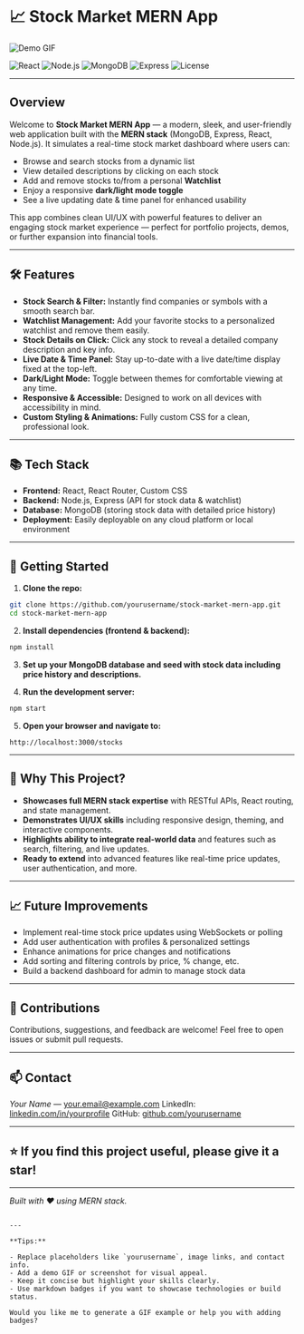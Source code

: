 # 📈 Stock Market MERN App

![Demo GIF](https://user-images.githubusercontent.com/youruserid/your-demo-gif.gif)

![React](https://img.shields.io/badge/React-17.0.2-blue?logo=react&logoColor=61DAFB)
![Node.js](https://img.shields.io/badge/Node.js-16.x-green?logo=node.js&logoColor=white)
![MongoDB](https://img.shields.io/badge/MongoDB-4.4.6-green?logo=mongodb)
![Express](https://img.shields.io/badge/Express-4.x-black)
![License](https://img.shields.io/badge/license-MIT-blue)

---

## Overview

Welcome to **Stock Market MERN App** — a modern, sleek, and user-friendly web application built with the **MERN stack** (MongoDB, Express, React, Node.js). It simulates a real-time stock market dashboard where users can:

- Browse and search stocks from a dynamic list
- View detailed descriptions by clicking on each stock
- Add and remove stocks to/from a personal **Watchlist**
- Enjoy a responsive **dark/light mode toggle**
- See a live updating date & time panel for enhanced usability

This app combines clean UI/UX with powerful features to deliver an engaging stock market experience — perfect for portfolio projects, demos, or further expansion into financial tools.

---

## 🛠️ Features

- **Stock Search & Filter:** Instantly find companies or symbols with a smooth search bar.
- **Watchlist Management:** Add your favorite stocks to a personalized watchlist and remove them easily.
- **Stock Details on Click:** Click any stock to reveal a detailed company description and key info.
- **Live Date & Time Panel:** Stay up-to-date with a live date/time display fixed at the top-left.
- **Dark/Light Mode:** Toggle between themes for comfortable viewing at any time.
- **Responsive & Accessible:** Designed to work on all devices with accessibility in mind.
- **Custom Styling & Animations:** Fully custom CSS for a clean, professional look.

---

## 📚 Tech Stack

- **Frontend:** React, React Router, Custom CSS
- **Backend:** Node.js, Express (API for stock data & watchlist)
- **Database:** MongoDB (storing stock data with detailed price history)
- **Deployment:** Easily deployable on any cloud platform or local environment

---

## 🚀 Getting Started

1. **Clone the repo:**

```bash
git clone https://github.com/yourusername/stock-market-mern-app.git
cd stock-market-mern-app
````

2. **Install dependencies (frontend & backend):**

```bash
npm install
```

3. **Set up your MongoDB database and seed with stock data including price history and descriptions.**

4. **Run the development server:**

```bash
npm start
```

5. **Open your browser and navigate to:**

```
http://localhost:3000/stocks
```

---

## 🎯 Why This Project?

* **Showcases full MERN stack expertise** with RESTful APIs, React routing, and state management.
* **Demonstrates UI/UX skills** including responsive design, theming, and interactive components.
* **Highlights ability to integrate real-world data** and features such as search, filtering, and live updates.
* **Ready to extend** into advanced features like real-time price updates, user authentication, and more.

---

## 📈 Future Improvements

* Implement real-time stock price updates using WebSockets or polling
* Add user authentication with profiles & personalized settings
* Enhance animations for price changes and notifications
* Add sorting and filtering controls by price, % change, etc.
* Build a backend dashboard for admin to manage stock data

---

## 🤝 Contributions

Contributions, suggestions, and feedback are welcome! Feel free to open issues or submit pull requests.

---

## 📫 Contact

*Your Name* — [your.email@example.com](mailto:your.email@example.com)
LinkedIn: [linkedin.com/in/yourprofile](https://linkedin.com/in/yourprofile)
GitHub: [github.com/yourusername](https://github.com/yourusername)

---

## ⭐️ If you find this project useful, please give it a star!

---

*Built with ❤️ using MERN stack.*

```

---

**Tips:**

- Replace placeholders like `yourusername`, image links, and contact info.
- Add a demo GIF or screenshot for visual appeal.
- Keep it concise but highlight your skills clearly.
- Use markdown badges if you want to showcase technologies or build status.

Would you like me to generate a GIF example or help you with adding badges?
```
